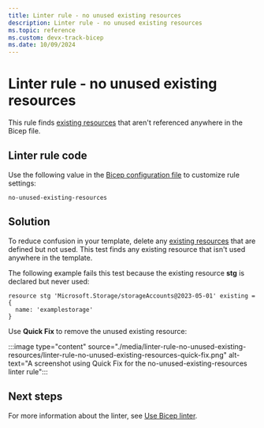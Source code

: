 ```yaml
---
title: Linter rule - no unused existing resources
description: Linter rule - no unused existing resources
ms.topic: reference
ms.custom: devx-track-bicep
ms.date: 10/09/2024
---
```


# Linter rule - no unused existing resources

This rule finds [existing resources](./existing-resource.md) that aren't referenced anywhere in the Bicep file.

## Linter rule code

Use the following value in the [Bicep configuration file](bicep-config-linter.md) to customize rule settings:

`no-unused-existing-resources`

## Solution

To reduce confusion in your template, delete any [existing resources](./existing-resource.md) that are defined but not used. This test finds any existing resource that isn't used anywhere in the template.

The following example fails this test because the existing resource **stg** is declared but never used:

```bicep
resource stg 'Microsoft.Storage/storageAccounts@2023-05-01' existing = {
  name: 'examplestorage'
}
```

Use **Quick Fix** to remove the unused existing resource:

:::image type="content" source="./media/linter-rule-no-unused-existing-resources/linter-rule-no-unused-existing-resources-quick-fix.png" alt-text="A screenshot using Quick Fix for the no-unused-existing-resources linter rule":::

## Next steps

For more information about the linter, see [Use Bicep linter](./linter.md).
